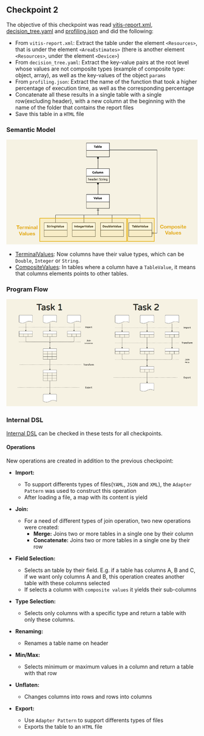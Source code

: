 ## Checkpoint 2

The objective of this checkpoint was read [vitis-report.xml](/test/resources/checkpoint2/data/vitis-report.xml), [decision_tree.yaml](/test/resources/checkpoint2/data/decision_tree.yaml) and [profiling.json](/test/resources/checkpoint2/data/profiling.json) and did the following:

- From `vitis-report.xml`: Extract the table under the element `<Resources>`, that is under the
element `<AreaEstimates>` (there is another element `<Resources>`, under the element `<Device>`)
- From `decision_tree.yaml`: Extract the key-value pairs at the root level whose values are not
composite types (example of composite type: object, array), as well as the key-values of the
object `params`
- From `profiling.json`: Extract the name of the function that took a higher percentage of
execution time, as well as the corresponding percentage
- Concatenate all these results in a single table with a single row(excluding header), with a new column at the beginning with the name of the folder that contains the
report files
- Save this table in a `HTML` file

### Semantic Model

![semantic model](/docs/images/semantic_model_cp2.png)

- [TerminalValues](/src/pt/up/fe/els2023/model/table/values/): Now columns have their value types, which can be `Double`, `Integer` or `String`.
- [CompositeValues](/src/pt/up/fe/els2023/model/table/values/TableValue.java): In tables where a column have a `TableValue`, it means that columns elements points to other tables.

### Program Flow

![Program Flow](/docs/images/program_flow_cp2.png)


### Internal DSL

[Internal DSL](/test/pt/up/fe/els2023/InternalTest.java) can be checked in these tests for all checkpoints.

#### Operations

New operations are created in addition to the previous checkpoint:

- **Import:** 
    - To support differents types of files(`YAML`, `JSON` and `XML`), the `Adapter Pattern` was used to construct this operation
    - After loading a file, a map with its content is yield

- **Join:**
    - For a need of different types of join operation, two new operations were created:
        - **Merge:** Joins two or more tables in a single one by their column
        - **Concatenate:** Joins two or more tables in a single one by their row

- **Field Selection:**
    - Selects an table by their field. E.g. if a table has columns A, B and C, if we want only columns A and B, this operation creates another table with these columns selected
    - If selects a column with `composite values` it yields their sub-columns

- **Type Selection:**
    - Selects only columns with a specific type and return a table with only these columns.

- **Renaming:** 
    - Renames a table name on header

- **Min/Max:**
    - Selects minimum or maximum values in a column and return a table with that row

- **Unflaten:**
    - Changes columns into rows and rows into columns
    
- **Export:**
    - Use `Adapter Pattern` to support differents types of files
    - Exports the table to an `HTML` file

